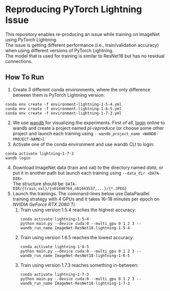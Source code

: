 # Reproducing PyTorch Lightning Issue

This repository enables re-producing an issue while training on ImageNet using PyTorch Lightning.  
The issue is getting different performance (i.e., train/validation accuracy) when using different versions of PyTorch Lightning.  
The model that is used for training is similar to ResNet18 but has no residual connections.

## How To Run

1. Create 3 different conda environments, where the only difference between them is PyTorch Lightning version:
```shell
conda env create -f environment-lightning-1-5-4.yml
conda env create -f environment-lightning-1-6-5.yml
conda env create -f environment-lightning-1-7-3.yml
```
2. We use [wandb](https://wandb.ai) for visualizing the experiments. First of all, [login](https://app.wandb.ai/login) online to wandb and create a project named *pl-reproduce* (or choose some other project and launch each training using `--wandb_project_name <WANDB-PROJECT-NAME>`). 
3. Activate one of the conda environment and use wandb CLI to login:  
```shell
conda activate lightning-1-7-3
wandb login
```
4. Download ImageNet data (train and val) to the directory named *data*, or put it in another path but launch each training using `--data_dir <DATA-DIR>`.  
   The structure should be: `DATA-DIR/{train,val}/{n01440764,n01443537,...}/{*.JPEG}`
5. Launch the trainings. The command-lines below use DataParallel training strategy with 4 GPUs and it takes 16-18 minutes per epoch on *NVIDIA GeForce RTX 2080 Ti*.
   1. Train using version 1.5.4 reaches the highest accuracy:
      ```shell
      conda activate lightning-1-5-4
      python main.py --device cuda:0 --multi_gpu 0 1 2 3 --wandb_run_name ImageNet-ResNet18-lightning-1-5-4
      ```
   2. Train using version 1.6.5 reaches the lowest accuracy:
      ```shell
      conda activate lightning-1-6-5
      python main.py --device cuda:0 --multi_gpu 0 1 2 3 --wandb_run_name ImageNet-ResNet18-lightning-1-6-5
      ```
   3. Train using version 1.7.3 reaches something in-between:
      ```shell
      conda activate lightning-1-7-3
      python main.py --device cuda:0 --multi_gpu 0 1 2 3 --wandb_run_name ImageNet-ResNet18-lightning-1-7-3
      ```
